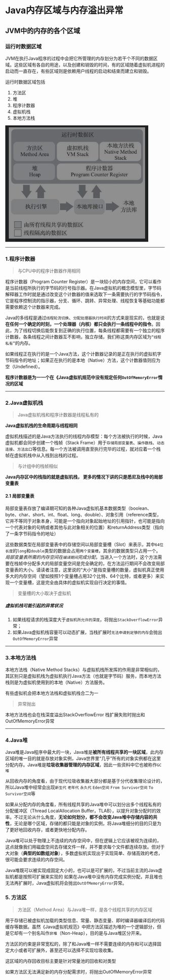 # Java内存区域与内存溢出异常

## JVM中的内存的各个区域

### 运行时数据区域

JVM在执行Java程序的过程中会把它所管理的内存划分为若干个不同的数据区域。这些区域有各自的用途，以及创建和销毁的时间，有的区域随着虚拟机进程的启动而一直存在，有些区域则是依赖用户线程的启动和结束而建立和销毁。

运行时数据区域包括

1. 方法区
2. 堆
3. 程序计数器
4. 虚拟机栈
5. 本地方法栈

![ava](img/1-1.png)

------

### 1.程序计数器

> 与CPU中的程序计数器作用相同

程序计数器（Program Counter Register）是一块较小的内存空间，它可以看作是当前线程所执行的字节码的行号指示器。在Java虚拟机的概念模型里，字节码解释器工作时就是通过改变这个计数器的值来选取下一条需要执行的字节码指令，它是程序控制流的指示器，分支、循环、跳转、异常处理、线程恢复等基础功能都需要依赖这个计数器来完成。

Java的多线程是通过`线程轮流切换`、`分配处理器执行时间`的方式来是现实的，也就是说**在任何一个确定的时刻，一个处理器（内核）都只会执行一条线程中的指令**。因此，为了线程切换后能恢复到正确的执行位置，每条线程都需要有一个独立的程序计数器，各条线程之间计数器互不影响，独立存储，我们称这类内存区域为`“线程私有”`的内存。

如果线程正在执行的是一个Java方法，这个计数器记录的是正在执行的虚拟机字节码指令的地址；如果正在执行的是本地（Native）方法，这个计数器值则应为空（Undefined）。

**程序计数器是为一一个在《Java虚拟机规范中没有规定任何`OutOfMemoryError`情况的区域**

------

### 2.Java虚拟机栈

> Java虚拟机栈和程序计数器是线程私有的

**Java虚拟机栈的生命周期与线程相同**

虚拟机栈描述的是Java方法执行的线程内存模型：每个方法被执行的时候，Java虚拟机都会同步创建一个栈帧（Stack Frame）用于`存储局部变量表`、`操作数栈`、`动态连接`、`方法出口`等信息。每一个方法被调用直至执行完毕的过程，就对应着一个栈帧在虚拟机栈中从入栈到出栈的过程。

> 与计组中的栈帧相似

**Java内存区中的栈指的就是虚拟机栈， 更多的情况下讲的只是悉尼及栈中的局部变量表**

#### 2.1 局部变量表

局部变量表存放了编译期可知的各种Java虚拟机基本数据类型（boolean、byte、char、short、int、float、long、double）、对象引用（reference类型，它并不等同于对象本身，可能是一个指向对象起始地址的引用指针，也可能是指向一个代表对象的句柄或者其他与此对象相关的位置）和returnAddress类型（指向了一条字节码指令的地址）

这些数据类型在局部变量表中的存储空间以局部变量槽（Slot）来表示，其中`64位长度`的`long`和`double`类型的数据会占用`两个变量槽`，其余的数据类型只占用一个。*局部变量表所需的内存空间在`编译期间`完成分配*，当进入一个方法时，这个方法需要在栈帧中分配多大的局部变量空间是完全确定的，在方法运行期间不会改变局部变量表的大小。请读者注意，这里说的“大小”是指变量槽的数量，虚拟机真正使用多大的内存空间（譬如按照1个变量槽占用32个比特、64个比特，或者更多）来实现一个变量槽，这是完全由具体的虚拟机实现自行决定的事情。

> 变量槽的大小取决于虚拟机

##### 虚拟机栈可能引起的异常状况

1. 如果线程请求的栈深度大于`虚拟机所允许的深度`，将抛出`StackOverflowError`异常；
2. 如果Java虚拟机栈容量可以动态扩展，当栈扩展时`无法申请到足够的内存`会抛出`OutOfMemoryError`异常

------

### 3.本地方法栈

本地方法栈（Native Method Stacks）与虚拟机栈所发挥的作用是非常相似的，其区别只是虚拟机栈为虚拟机执行Java方法（也就是字节码）服务，而本地方法栈则是为虚拟机使用到的本地（Native）方法服务。

有些虚拟机会把本地方法栈和虚拟机栈合二为一

> 异常抛出

本地方法栈也会在栈深度溢出StackOverflowError
栈扩展失败时抛出和OutOfMemoryError异常

------

### 4.Java堆

Java堆是Java程序中最大的一块，Java堆是**被所有线程共享的一块区域**，此内存区域的唯一目的就是存放对象实例，Java世界里“几乎”所有的对象实例都在这里分配内存。Java堆是**垃圾收集器管理的内存区域**，因此一些资料中它也被称作`GC堆`

从回收内存的角度看，由于现代垃圾收集器大部分都是基于分代收集理论设计的，所以Java堆中经常会出现`新生代` `老年代` `永久代` `Eden空间` `From Survivor空间` `To Survivor空间`等

如果从分配内存的角度看，所有线程共享的Java堆中可以划分出多个线程私有的分配缓冲区（Thread LocalAllocation Buffer，TLAB），以提升对象分配时的效率。不过无论从什么角度，**无论如何划分，都不会改变Java堆中存储内容的共性**，无论是哪个区域，存储的都只能是对象的实例，将Java堆细分的目的只是为了更好地回收内存，或者更快地分配内存。

Java堆可以处于物理上不连续的内存空间中，但在逻辑上它应该被视为连续的，这点就像我们用磁盘空间去存储文件一样，并不要求每个文件都连续存放。但对于大对象（**典型的如数组对象**），多数虚拟机实现出于实现简单、存储高效的考虑，很可能会要求连续的内存空间。

Java堆既可以被实现成固定大小的，也可以是可扩展的，不过当前主流的Java虚拟机都是按照可扩展来实现的
如果在Java堆中没有内存完成实例分配，并且堆也无法再扩展时，Java虚拟机将会抛出`OutOfMemoryError`异常。

### 5. 方法区

> 方法区（Method Area）与Java堆一样，是各个线程共享的内存区域

用于存储已被虚拟机加载的类型信息、常量、静态变量、即时编译器编译后的代码缓存等数据。虽然《Java虚拟机规范》中把方法区描述为堆的一个逻辑部分，但是它却有一个别名叫作`非堆`（Non-Heap），目的是与Java堆区分开来。

方法区的约束是非常宽松的，除了和Java堆一样不需要连续的内存和可以选择固定大小或者可扩展外，甚至还可以选择不实现垃圾收集。

这区域的内存回收目标主要是针对常量池的回收和对类型

如果方法区无法满足新的内存分配需求时，将抛出OutOfMemoryError异常
